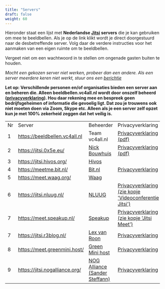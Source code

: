 ```yaml
---
title: "Servers"
draft: false
weight: 60
---
```


Hieronder staat een lijst met **Nederlandse [Jitsi](https://jitsi.org) servers** die je kan gebruiken om mee te beeldbellen. Als je op de link klikt wordt je direct doorgestuurd naar de desbetreffende server. Volg daar de verdere instructies voor het aanmaken van een eigen ruimte om te beeldbellen.

Vergeet niet om een wachtwoord in te stellen om ongenade gasten buiten te houden. 

*Mocht een gekozen server niet werken, probeer dan een andere. Als een server meerdere keren niet werkt, stuur ons een [berichtje](#contact)*

__Let op: 
Verschillende personen en/of organisaties bieden een server aan en beheren die. Alleen beeldbellen.vc4all.nl wordt door onszelf beheerd (<a href='/privacyverklaring-20200330.pdf' title='Download privacyverklaring als pdf'>privacyverklaring</a>). 
Hou daar rekening mee en bespreek geen bedrijfsgeheimen of informatie die gevoelig ligt. Dat zou je trouwens ook niet moeten doen via Zoom, Skype etc.
Alleen als je een server zelf opzet kun je met 100% zekerheid zeggen dat het veilig is.__ 

<table id="servers">
  <tr>
    <td>Nr</td>
    <td>Server</td>
    <td>Beheerder</td>
    <td>Privacyverklaring</td>
  </tr>
  <tr>
    <td>1</td>
    <td><a class='jitsi-server-link' href="https://beeldbellen.vc4all.nl">https://beeldbellen.vc4all.nl</a></td>
    <td>Team vc4all.nl</td>
    <td><a href='/privacyverklaring-20200330.pdf'>Privacyverklaring (pdf)</a></td>
  </tr>
  <tr>
    <td>2</td>
    <td><a class='jitsi-server-link' href="https://jitsi.0x5e.eu/">https://jitsi.0x5e.eu/</a></td>
    <td><a href='https://twitter.com/nickbouwhuis/status/1241698389571616768'>Nick Bouwhuis</a></td>
    <td><a href='https://nick.bouwhuis.io/privacy-0x5e-jitsi.pdf'>Privacyverklaring (pdf)</a></td>
  </tr>
  <tr>
    <td>3</td>
    <td><a class='jitsi-server-link' href="https://jitsi.hivos.org/">https://jitsi.hivos.org/</a></td>
    <td><a href='https://www.hivos.org'>Hivos</a></td>
    <td></td>
  </tr>
  <tr>
    <td>4</td>
    <td><a class='jitsi-server-link' href="https://meetme.bit.nl/">https://meetme.bit.nl/</a></td>
    <td><a href='https://www.bit.nl/news/2647/88/Conference-call-Gebruik-de-gratis-videoconferencetool-meetme.bit.nl'>Bit.nl</a></td>
    <td><a href='https://www.bit.nl/privacy-statement-meetmebitnl/'>Privacyverklaring</a></td>
  </tr>
  <tr>
    <td>5</td>
    <td><a class='jitsi-server-link' href="https://meet.waag.org/">https://meet.waag.org/</a></td>
    <td><a href='https://waag.org'>Waag</a></td>
    <td></td>
  </tr>
  <tr>
    <td>6</td>
    <td><a class='jitsi-server-link' href="https://jitsi.nluug.nl/">https://jitsi.nluug.nl/</a></td>
    <td><a href='https://nluug.nl/'>NLUUG</a></td>
    <td><a href='https://www.nluug.nl/vereniging/privacy.html'>Privacyverklaring (zie kopje 'Videoconferentie Jitsi')</a></td>
  </tr>
  <tr>
    <td>7</td>
    <td><a class='jitsi-server-link' href="https://meet.speakup.nl/">https://meet.speakup.nl/</a></td>
    <td><a href='https://speakup.nl/'>Speakup</a></td>
    <td><a href='https://meet.speakup.nl/static/privacy.html'>Privacyverklaring (zie kopje 'Jitsi Meet')</a></td>
  </tr>
  <tr>
    <td>7</td>
    <td><a class='jitsi-server-link' href="https://jitsi.r3blog.nl/">https://jitsi.r3blog.nl/</a></td>
    <td><a href='https://keybase.io/r3boot/'>Lex van Roon</a></td>
    <td><a href='https://jitsi.r3blog.nl/privacyverklaring.pdf'>Privacyverklaring</a></td>
  </tr>
    <td>8</td>
    <td><a class='jitsi-server-link' href="https://meet.greenmini.host/">https://meet.greenmini.host/</a></td>
    <td><a href='https://www.greenmini.nl/'>Green Mini host</a></td>
    <td><a href='https://www.greenmini.nl/20200401%20Privacyverklaring%20meet.greenmini.host%20-%20Jitsi.pdf'>Privacyverklaring</a></td>
  </tr>
  <tr>
    <td>9</td>
    <td><a class='jitsi-server-link' href="https://jitsi.nogalliance.org/">https://jitsi.nogalliance.org/</a></td>
    <td><a href='https://nogalliance.org/'>NOG Alliance (Sander Steffann)</a></td>
    <td><a href='https://nogalliance.org/privacy-policy/'>Privacyverklaring</a></td>
  </tr>
</table>
